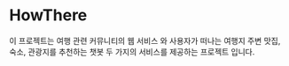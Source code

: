 # HowThere
이 프로젝트는 여행 관련 커뮤니티의 웹 서비스 와 사용자가 떠나는 여행지 주변 맛집, 숙소, 관광지를 추천하는 챗봇
두 가지의 서비스를 제공하는 프로젝트 입니다.
